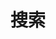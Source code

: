 ---
title: "搜索" # in any language you want
layout: "search" # is necessary
url: "/search/"
summary: "search"
---